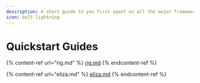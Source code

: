 ```yaml
---
description: A short guide to you first agent on all the major frameworks
icon: bolt-lightning
---
```


# Quickstart Guides

{% content-ref url="rig.md" %}
[rig.md](rig.md)
{% endcontent-ref %}

{% content-ref url="eliza.md" %}
[eliza.md](eliza.md)
{% endcontent-ref %}

